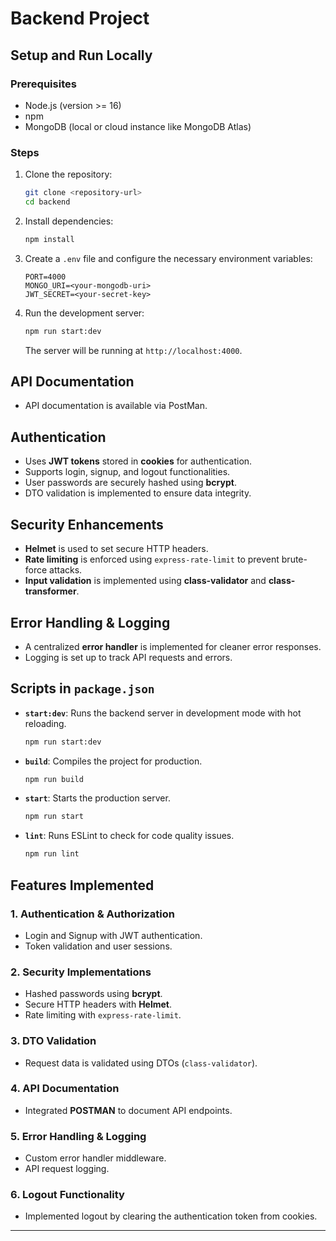 # Backend Project

## Setup and Run Locally

### Prerequisites

- Node.js (version >= 16)
- npm
- MongoDB (local or cloud instance like MongoDB Atlas)

### Steps

1. Clone the repository:
   ```sh
   git clone <repository-url>
   cd backend
   ```

2. Install dependencies:
   ```sh
   npm install
   ```

3. Create a `.env` file and configure the necessary environment variables:
   ```env
   PORT=4000
   MONGO_URI=<your-mongodb-uri>
   JWT_SECRET=<your-secret-key>
   ```

4. Run the development server:
   ```sh
   npm run start:dev
   ```
   The server will be running at `http://localhost:4000`.

## API Documentation

- API documentation is available via PostMan.

## Authentication

- Uses **JWT tokens** stored in **cookies** for authentication.
- Supports login, signup, and logout functionalities.
- User passwords are securely hashed using **bcrypt**.
- DTO validation is implemented to ensure data integrity.

## Security Enhancements

- **Helmet** is used to set secure HTTP headers.
- **Rate limiting** is enforced using `express-rate-limit` to prevent brute-force attacks.
- **Input validation** is implemented using **class-validator** and **class-transformer**.

## Error Handling & Logging

- A centralized **error handler** is implemented for cleaner error responses.
- Logging is set up to track API requests and errors.

## Scripts in `package.json`

- **`start:dev`**: Runs the backend server in development mode with hot reloading.
  ```sh
  npm run start:dev
  ```

- **`build`**: Compiles the project for production.
  ```sh
  npm run build
  ```

- **`start`**: Starts the production server.
  ```sh
  npm run start
  ```

- **`lint`**: Runs ESLint to check for code quality issues.
  ```sh
  npm run lint
  ```

## Features Implemented

### 1. **Authentication & Authorization**
- Login and Signup with JWT authentication.
- Token validation and user sessions.

### 2. **Security Implementations**
- Hashed passwords using **bcrypt**.
- Secure HTTP headers with **Helmet**.
- Rate limiting with `express-rate-limit`.

### 3. **DTO Validation**
- Request data is validated using DTOs (`class-validator`).

### 4. **API Documentation**
- Integrated **POSTMAN** to document API endpoints.

### 5. **Error Handling & Logging**
- Custom error handler middleware.
- API request logging.

### 6. **Logout Functionality**
- Implemented logout by clearing the authentication token from cookies.

---

